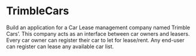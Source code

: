 # TrimbleCars
Build an application for a Car Lease management company named Trimble Cars’. This company acts as an interface between car owners and leasers. Every car owner can register their car to let for lease/rent. Any end-user can register can lease any available car list.
